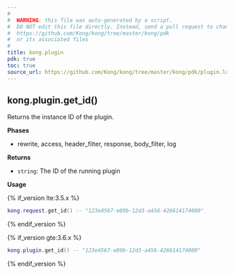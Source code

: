 ```yaml
---
#
#  WARNING: this file was auto-generated by a script.
#  DO NOT edit this file directly. Instead, send a pull request to change
#  https://github.com/Kong/kong/tree/master/kong/pdk
#  or its associated files
#
title: kong.plugin
pdk: true
toc: true
source_url: https://github.com/Kong/kong/tree/master/kong/pdk/plugin.lua
---
```


<!-- Plugin related APIs -->

<!-- vale off -->

## kong.plugin.get_id()

Returns the instance ID of the plugin.

**Phases**

* rewrite, access, header_filter, response, body_filter, log

**Returns**

* `string`:  The ID of the running plugin


**Usage**

{% if_version lte:3.5.x %}
``` lua
kong.request.get_id() -- "123e4567-e89b-12d3-a456-426614174000"
```
{% endif_version %}

{% if_version gte:3.6.x %}
``` lua
kong.plugin.get_id() -- "123e4567-e89b-12d3-a456-426614174000"
```
{% endif_version %}